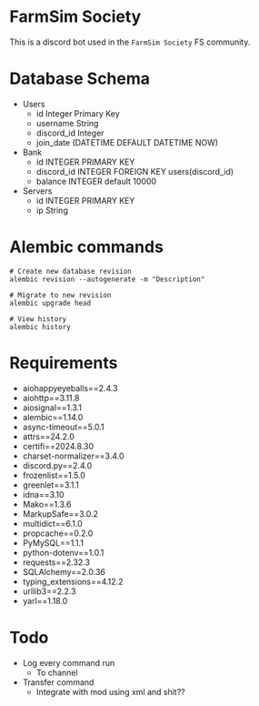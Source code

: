 # FarmSim Society

This is a discord bot used in the `FarmSim Society` FS community.

# Database Schema

- Users
    - id Integer Primary Key
    - username String
    - discord_id Integer
    - join_date (DATETIME DEFAULT DATETIME NOW)
- Bank
    - id INTEGER PRIMARY KEY
    - discord_id INTEGER FOREIGN KEY users(discord_id)
    - balance INTEGER default 10000
- Servers
  - id INTEGER PRIMARY KEY
  - ip String

# Alembic commands
```shell
# Create new database revision
alembic revision --autogenerate -m "Description"

# Migrate to new revision
alembic upgrade head

# View history
alembic history
```

# Requirements

- aiohappyeyeballs==2.4.3
- aiohttp==3.11.8
- aiosignal==1.3.1
- alembic==1.14.0
- async-timeout==5.0.1
- attrs==24.2.0
- certifi==2024.8.30
- charset-normalizer==3.4.0
- discord.py==2.4.0
- frozenlist==1.5.0
- greenlet==3.1.1
- idna==3.10
- Mako==1.3.6
- MarkupSafe==3.0.2
- multidict==6.1.0
- propcache==0.2.0
- PyMySQL==1.1.1
- python-dotenv==1.0.1
- requests==2.32.3
- SQLAlchemy==2.0.36
- typing_extensions==4.12.2
- urllib3==2.2.3
- yarl==1.18.0

# Todo

- Log every command run
    - To channel
- Transfer command
  - Integrate with mod using xml and shit??

